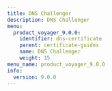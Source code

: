 ```yaml
---
title: DNS Challenger
description: DNS Challenger
menu:
  product_voyager_9.0.0:
    identifier: dns-certificate
    parent: certificate-guides
    name: DNS Challenger
    weight: 15
menu_name: product_voyager_9.0.0
info:
  version: 9.0.0
---
```


